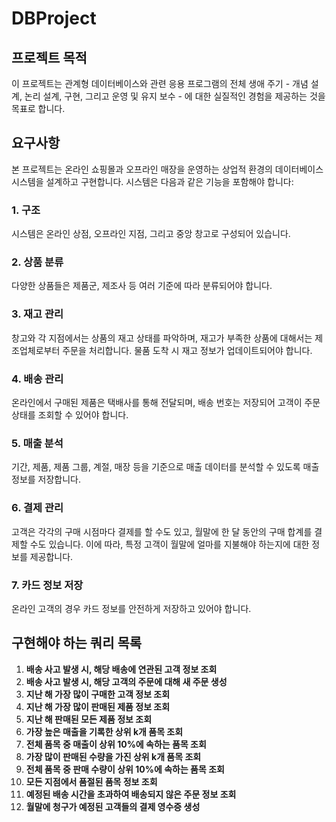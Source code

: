 # DBProject

## 프로젝트 목적
이 프로젝트는 관계형 데이터베이스와 관련 응용 프로그램의 전체 생애 주기 - 개념 설계, 논리 설계, 구현, 그리고 운영 및 유지 보수 - 에 대한 실질적인 경험을 제공하는 것을 목표로 합니다.

## 요구사항
본 프로젝트는 온라인 쇼핑몰과 오프라인 매장을 운영하는 상업적 환경의 데이터베이스 시스템을 설계하고 구현합니다. 시스템은 다음과 같은 기능을 포함해야 합니다:

### 1. 구조
시스템은 온라인 상점, 오프라인 지점, 그리고 중앙 창고로 구성되어 있습니다.

### 2. 상품 분류
다양한 상품들은 제품군, 제조사 등 여러 기준에 따라 분류되어야 합니다.

### 3. 재고 관리
창고와 각 지점에서는 상품의 재고 상태를 파악하며, 재고가 부족한 상품에 대해서는 제조업체로부터 주문을 처리합니다. 물품 도착 시 재고 정보가 업데이트되어야 합니다.

### 4. 배송 관리
온라인에서 구매된 제품은 택배사를 통해 전달되며, 배송 번호는 저장되어 고객이 주문 상태를 조회할 수 있어야 합니다.

### 5. 매출 분석
기간, 제품, 제품 그룹, 계절, 매장 등을 기준으로 매출 데이터를 분석할 수 있도록 매출 정보를 저장합니다.

### 6. 결제 관리
고객은 각각의 구매 시점마다 결제를 할 수도 있고, 월말에 한 달 동안의 구매 합계를 결제할 수도 있습니다. 이에 따라, 특정 고객이 월말에 얼마를 지불해야 하는지에 대한 정보를 제공합니다.

### 7. 카드 정보 저장
온라인 고객의 경우 카드 정보를 안전하게 저장하고 있어야 합니다.

## 구현해야 하는 쿼리 목록

1. **배송 사고 발생 시, 해당 배송에 연관된 고객 정보 조회**
2. **배송 사고 발생 시, 해당 고객의 주문에 대해 새 주문 생성**
3. **지난 해 가장 많이 구매한 고객 정보 조회**
4. **지난 해 가장 많이 판매된 제품 정보 조회**
5. **지난 해 판매된 모든 제품 정보 조회**
6. **가장 높은 매출을 기록한 상위 k개 품목 조회**
7. **전체 품목 중 매출이 상위 10%에 속하는 품목 조회**
8. **가장 많이 판매된 수량을 가진 상위 k개 품목 조회**
9. **전체 품목 중 판매 수량이 상위 10%에 속하는 품목 조회**
10. **모든 지점에서 품절된 품목 정보 조회**
11. **예정된 배송 시간을 초과하여 배송되지 않은 주문 정보 조회**
12. **월말에 청구가 예정된 고객들의 결제 영수증 생성**
